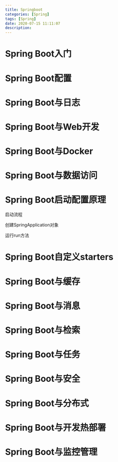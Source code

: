 ```yaml
---
title: Springboot
categories: [Spring]
tags: [Spring]
date: 2020-07-15 11:11:07
description:
---
```


# Spring Boot入门

# Spring Boot配置

# Spring Boot与日志

# Spring Boot与Web开发

# Spring Boot与Docker

# Spring Boot与数据访问

# Spring Boot启动配置原理

启动流程

创建SpringApplication对象

运行run方法







# Spring Boot自定义starters

# Spring Boot与缓存

# Spring Boot与消息

# Spring Boot与检索

# Spring Boot与任务

# Spring Boot与安全

# Spring Boot与分布式

# Spring Boot与开发热部署

# Spring Boot与监控管理









# 